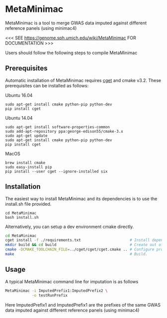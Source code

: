 # MetaMinimac

MetaMinimac is a tool to merge GWAS data imputed against different reference panels (using minimac4)

<<< SEE https://genome.sph.umich.edu/wiki/MetaMinimac FOR DOCUMENTATION >>>

Users should follow the following steps to compile MetaMinimac 

## Prerequisites

Automatic installation of MetaMinimac requires [cget](http://cget.readthedocs.io/en/latest/src/intro.html#installing-cget) and cmake v3.2. These prerequisites can be installed as follows:

Ubuntu 16.04
```
sudo apt-get install cmake python-pip python-dev
pip install cget
```
Ubuntu 14.04
```
sudo apt-get install software-properties-common
sudo add-apt-repository ppa:george-edison55/cmake-3.x
sudo apt-get update
sudo apt-get install cmake python-pip python-dev
pip install cget
```
MacOS
```
brew install cmake
sudo easy-install pip
pip install --user cget --ignore-installed six
```

## Installation
The easiest way to install MetaMinimac and its dependencies is to use the install.sh file provided.

```
cd MetaMinimac
bash install.sh
```

Alternatively, you can setup a dev environment cmake directly.
```bash
cd MetaMinimac
cget install -f ./requirements.txt                      # Install dependencies locally.
mkdir build && cd build                                 # Create out of source build directory.
cmake -DCMAKE_TOOLCHAIN_FILE=../cget/cget/cget.cmake .. # Configure project with dependency paths.
make                                                    # Build.
```

## Usage
A typical MetaMinimac command line for imputation is as follows
```bash
MetaMinimac -i ImputedPrefix1:ImputedPrefix2 \
            -o testRunPrefix 
```
Here ImputedPrefix1 and ImputedPrefix1 are the prefixes of the same GWAS data imputed against different reference panels (using minimac4)
